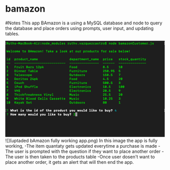 # bamazon

#Notes
This app BAmazon is a using a MySQL database and node to query the database and place orders using prompts, user input, and updating tables.

![](bAmazon.png)
![](uptaded bAmazon fully working app.png)
In this image the app is fully working, 
-The item quantaty gets updated everytime a purchase is made
-The user is prompted with the question if they want to place another order
-The user is then taken to the products table
-Once user dosen't want to place another order, it gets an alert that will then end the app.

